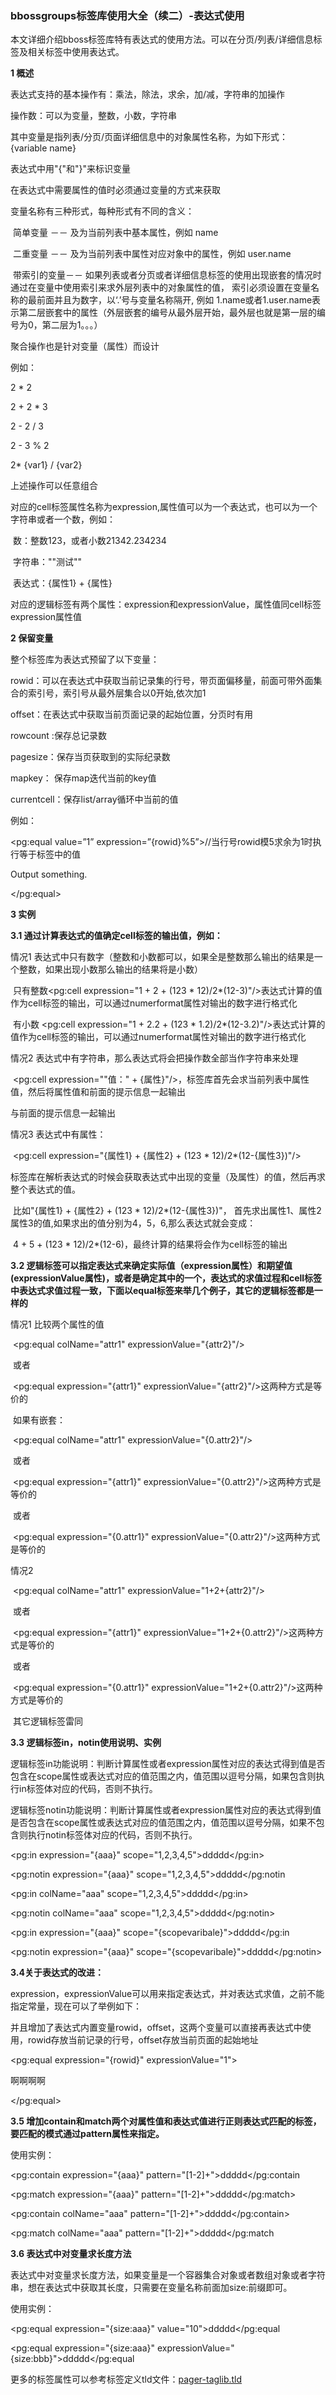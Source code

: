 ### bbossgroups标签库使用大全（续二）-表达式使用

本文详细介绍bboss标签库特有表达式的使用方法。可以在分页/列表/详细信息标签及相关标签中使用表达式。

**1 概述**

 表达式支持的基本操作有：乘法，除法，求余，加/减，字符串的加操作

  操作数：可以为变量，整数，小数，字符串

 其中变量是指列表/分页/页面详细信息中的对象属性名称，为如下形式：
    {variable name}

表达式中用"{"和"}"来标识变量

  在表达式中需要属性的值时必须通过变量的方式来获取

变量名称有三种形式，每种形式有不同的含义：

​    简单变量    －－ 及为当前列表中基本属性，例如 name

​    二重变量    －－ 及为当前列表中属性对应对象中的属性，例如 user.name

​    带索引的变量－－ 如果列表或者分页或者详细信息标签的使用出现嵌套的情况时通过在变量中使用索引来求外层列表中的对象属性的值， 索引必须设置在变量名称的最前面并且为数字，以‘.’号与变量名称隔开,  例如 1.name或者1.user.name表示第二层嵌套中的属性（外层嵌套的编号从最外层开始，最外层也就是第一层的编号为0，第二层为1。。。）

聚合操作也是针对变量（属性）而设计   

 例如：

   2 * 2

  2 + 2 * 3

  2 - 2 / 3

  2 - 3 % 2

 2* {var1} / {var2}

上述操作可以任意组合

对应的cell标签属性名称为expression,属性值可以为一个表达式，也可以为一个字符串或者一个数，例如：  

​        数：整数123，或者小数21342.234234

​        字符串："\"测试\""

​        表达式：{属性1} + {属性}

对应的逻辑标签有两个属性：expression和expressionValue，属性值同cell标签expression属性值

**2 保留变量**

整个标签库为表达式预留了以下变量：

rowid：可以在表达式中获取当前记录集的行号，带页面偏移量，前面可带外面集合的索引号，索引号从最外层集合以0开始,依次加1

offset：在表达式中获取当前页面记录的起始位置，分页时有用

rowcount :保存总记录数

pagesize：保存当页获取到的实际纪录数

mapkey： 保存map迭代当前的key值

currentcell：保存list/array循环中当前的值

例如：

<pg:equal value=”1” expression=”{rowid}%5”>//当行号rowid模5求余为1时执行等于标签中的值

Output something.

</pg:equal>

**3 实例**

**3.1  通过计算表达式的值确定cell标签的输出值，例如：**  

情况1 表达式中只有数字（整数和小数都可以，如果全是整数那么输出的结果是一个整数，如果出现小数那么输出的结果将是小数）

​    只有整数<pg:cell expression="1 + 2 + (123 * 12)/2*(12-3)"/>表达式计算的值作为cell标签的输出，可以通过numerformat属性对输出的数字进行格式化

​    有小数  <pg:cell expression="1 + 2.2 + (123 * 1.2)/2*(12-3.2)"/>表达式计算的值作为cell标签的输出，可以通过numerformat属性对输出的数字进行格式化

情况2 表达式中有字符串，那么表达式将会把操作数全部当作字符串来处理

​    <pg:cell expression="\"值：\" + {属性}"/>，标签库首先会求当前列表中属性值，然后将属性值和前面的提示信息一起输出

与前面的提示信息一起输出

 情况3 表达式中有属性：

​    <pg:cell expression="{属性1} + {属性2} + (123 * 12)/2*(12-{属性3})"/>

​          标签库在解析表达式的时候会获取表达式中出现的变量（及属性）的值，然后再求整个表达式的值。

​          比如"{属性1} + {属性2} + (123 * 12)/2*(12-{属性3})"，   首先求出属性1、属性2
​          属性3的值,如果求出的值分别为4，5，6,那么表达式就会变成：

​          4 + 5 + (123 * 12)/2*(12-6)，最终计算的结果将会作为cell标签的输出

**3.2 逻辑标签可以指定表达式来确定实际值（expression属性）和期望值(expressionValue属性)，或者是确定其中的一个，表达式的求值过程和cell标签中表达式求值过程一致，下面以equal标签来举几个例子，其它的逻辑标签都是一样的**

情况1 比较两个属性的值

​        <pg:equal colName="attr1" expressionValue="{attr2}"/>

​        或者

​        <pg:equal expression="{attr1}" expressionValue="{attr2}"/>这两种方式是等价的
​       

​    如果有嵌套：

​    <pg:equal colName="attr1" expressionValue="{0.attr2}"/>

​    或者

​    <pg:equal expression="{attr1}" expressionValue="{0.attr2}"/>这两种方式是等价的

​    或者

​    <pg:equal expression="{0.attr1}" expressionValue="{0.attr2}"/>这两种方式是等价的

 情况2

​        <pg:equal colName="attr1" expressionValue="1+2+{attr2}"/>

​        或者

​        <pg:equal expression="{attr1}" expressionValue="1+2+{0.attr2}"/>这两种方式是等价的

​        或者

​        <pg:equal expression="{0.attr1}" expressionValue="1+2+{0.attr2}"/>这两种方式是等价的       

​    其它逻辑标签雷同

**3.3 逻辑标签in，notin使用说明、实例**

逻辑标签in功能说明：判断计算属性或者expression属性对应的表达式得到值是否包含在scope属性或表达式对应的值范围之内，值范围以逗号分隔，如果包含则执行in标签体对应的代码，否则不执行。

逻辑标签notin功能说明：判断计算属性或者expression属性对应的表达式得到值是否包含在scope属性或表达式对应的值范围之内，值范围以逗号分隔，如果不包含则执行notin标签体对应的代码，否则不执行。

 <pg:in expression="{aaa}" scope="1,2,3,4,5">ddddd</pg:in>

<pg:notin expression="{aaa}" scope="1,2,3,4,5">ddddd</pg:notin

<pg:in colName="aaa" scope="1,2,3,4,5">ddddd</pg:in>

<pg:notin colName="aaa" scope="1,2,3,4,5">ddddd</pg:notin>

<pg:in expression="{aaa}" scope="{scopevaribale}">ddddd</pg:in

<pg:notin expression="{aaa}" scope="{scopevaribale}">ddddd</pg:notin>

**3.4关于表达式的改进：**

expression，expressionValue可以用来指定表达式，并对表达式求值，之前不能指定常量，现在可以了举例如下：

并且增加了表达式内置变量rowid，offset，这两个变量可以直接再表达式中使用，rowid存放当前记录的行号，offset存放当前页面的起始地址

<pg:equal expression="{rowid}" expressionValue="1">

   啊啊啊啊

</pg:equal>

**3.5 增加contain和match两个对属性值和表达式值进行正则表达式匹配的标签，要匹配的模式通过pattern属性来指定。**

使用实例：

<pg:contain expression="{aaa}" pattern="[1-2]+">ddddd</pg:contain

<pg:match expression="{aaa}" pattern="[1-2]+">ddddd</pg:match>

<pg:contain colName="aaa" pattern="[1-2]+">ddddd</pg:contain>

<pg:match colName="aaa" pattern="[1-2]+">ddddd</pg:match

**3.6 表达式中对变量求长度方法**

表达式中对变量求长度方法，如果变量是一个容器集合对象或者数组对象或者字符串，想在表达式中获取其长度，只需要在变量名称前面加size:前缀即可。

使用实例：

<pg:equal expression="{size:aaa}" value="10">ddddd</pg:equal

<pg:equal expression="{size:aaa}" expressionValue="{size:bbb}">ddddd</pg:equal

更多的标签属性可以参考标签定义tld文件：[pager-taglib.tld](https://github.com/bbossgroups/bbossgroups-3.5/blob/master/bboss-mvc/WebRoot/WEB-INF/pager-taglib.tld)





